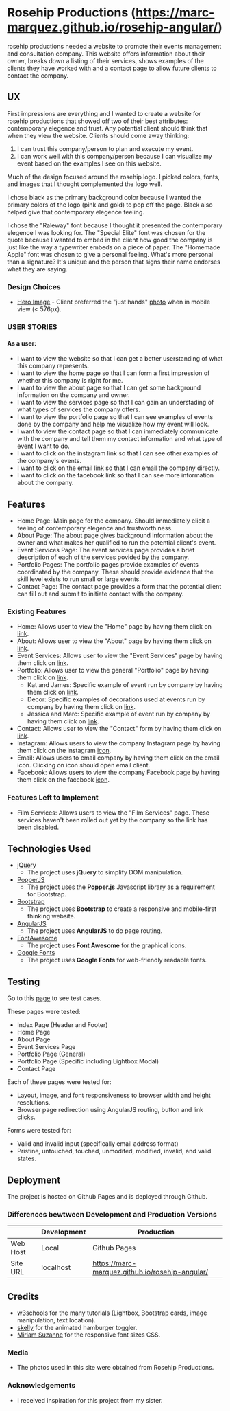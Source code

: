 # Rosehip Productions (https://marc-marquez.github.io/rosehip-angular/)

rosehip productions needed a website to promote their events management and consultation company. This website offers information about their owner, breaks down a listing of their services, shows examples of the clients they have worked with and a contact page to allow future clients to contact the company.
 
## UX
 
First impressions are everything and I wanted to create a website for rosehip productions that showed off two of their best attributes: contemporary elegence and trust. Any potential client should think that when they view the website. Clients should come away thinking:

1. I can trust this company/person to plan and execute my event.
2. I can work well with this company/person because I can visualize my event based on the examples I see on this website.

Much of the design focused around the rosehip logo. I picked colors, fonts, and images that I thought complemented the logo well. 

I chose black as the primary background color because I wanted the primary colors of the logo (pink and gold) to pop off the page. Black also helped give that contemporary elegence feeling.

I chose the "Raleway" font because I thought it presented the contemporary elegence I was looking for. The "Special Elite" font was chosen for the quote because I wanted to embed in the client how good the company is just like the way a typewriter embeds on a piece of paper. The "Homemade Apple" font was chosen to give a personal feeling. What's more personal than a signature? It's unique and the person that signs their name endorses what they are saying.

### Design Choices
- [Hero Image](https://marc-marquez.github.io/rosehip-angular/#/home) - Client preferred the "just hands" [photo](https://github.com/marc-marquez/rosehip-angular/blob/master/img/KJWedFL-201-1920-sm.jpg) when in mobile view (< 576px).

### USER STORIES

#### As a user:
- I want to view the website so that I can get a better userstanding of what this company represents.
- I want to view the home page so that I can form a first impression of whether this company is right for me.
- I want to view the about page so that I can get some background information on the company and owner.
- I want to view the services page so that I can gain an understading of what types of services the company offers.
- I want to view the portfolio page so that I can see examples of events done by the company and help me visualize how my event will look.
- I want to view the contact page so that I can immediately communicate with the company and tell them my contact information and what type of event I want to do.
- I want to click on the instagram link so that I can see other examples of the company's events.
- I want to click on the email link so that I can email the company directly.
- I want to click on the facebook link so that I can see more information about the company.

## Features

- Home Page: Main page for the company. Should immediately elicit a feeling of contemporary elegence and trustworthiness.
- About Page: The about page gives background information about the owner and what makes her qualified to run the potential client's event.
- Event Services Page: The event services page provides a brief description of each of the services povided by the company.
- Portfolio Pages: The portfolio pages provide examples of events coordinated by the company. These should provide evidence that the skill level exists to run small or large events.
- Contact Page: The contact page provides a form that the potential client can fill out and submit to initiate contact with the company.
 
### Existing Features
- Home: Allows user to view the "Home" page by having them click on [link](https://marc-marquez.github.io/rosehip-angular/#/home).
- About: Allows user to view the "About" page by having them click on [link](https://marc-marquez.github.io/rosehip-angular/#/about).
- Event Services: Allows user to view the "Event Services" page by having them click on [link](https://marc-marquez.github.io/rosehip-angular/#/events).
- Portfolio: Allows user to view the general "Portfolio" page by having them click on [link](https://marc-marquez.github.io/rosehip-angular/#/portfolio).
	- Kat and James: Specific example of event run by company by having them click on [link](https://marc-marquez.github.io/rosehip-angular/#/kat-james).
	- Decor: Specific examples of decorations used at events run by company by having them click on [link](https://marc-marquez.github.io/rosehip-angular/#/event-decor).
	- Jessica and Marc: Specific example of event run by company by having them click on [link](https://marc-marquez.github.io/rosehip-angular/#/jess-marc).
- Contact: Allows user to view the "Contact" form by having them click on [link](https://marc-marquez.github.io/rosehip-angular/#/contact).
- Instagram: Allows users to view the company Instagram page by having them click on the instagram [icon](https://www.instagram.com/rosehipproductions/).
- Email: Allows users to email company by having them click on the email icon. Clicking on icon should open email client.
- Facebook: Allows users to view the company Facebook page by having them click on the facebook [icon](https://www.facebook.com/RoseHipProductions).


### Features Left to Implement
- Film Services: Allows users to view the "Film Services" page. These services haven't been rolled out yet by the company so the link has been disabled.

## Technologies Used

- [jQuery](http://code.jquery.com/) 
	- The project uses **jQuery** to simplify DOM manipulation.
- [PopperJS](https://popper.js.org/)
	- The project uses the **Popper.js** Javascript library as a requirement for Bootstrap.
- [Bootstrap](https://getbootstrap.com/)
	- The project uses **Bootstrap** to create a responsive and mobile-first thinking website.
- [AngularJS](https://angular.io/)
	- The project uses **AngularJS** to do page routing.
- [FontAwesome](https://fontawesome.com/)
	- The project uses **Font Awesome** for the graphical icons.
- [Google Fonts](fonts.google.com)
	- The project uses **Google Fonts** for web-friendly readable fonts.    

## Testing

Go to this [page](https://docs.google.com/spreadsheets/d/18vqeqeFvVToHrCFkr4TTtSTixUJhG7vb8ipQ4wMm6U4/edit?usp=sharing) to see test cases.

These pages were tested:
- Index Page (Header and Footer)
- Home Page
- About Page
- Event Services Page
- Portfolio Page (General)
- Portfolio Page (Specific including Lightbox Modal)
- Contact Page

Each of these pages were tested for:
- Layout, image, and font responsiveness to browser width and height resolutions.
- Browser page redirection using AngularJS routing, button and link clicks.

Forms were tested for:
- Valid and invalid input (specifically email address format)
- Pristine, untouched, touched, unmodifed, modified, invalid, and valid states.

## Deployment

The project is hosted on Github Pages and is deployed through Github.

### Differences bewtween Development and Production Versions

|                                 | Development          | Production   |
| ------------                    | -----------          | ----------   |
| Web Host                        | Local                | Github Pages |
| Site URL                        | localhost            | https://marc-marquez.github.io/rosehip-angular/ |

## Credits

- [w3schools](https://www.w3schools.com/) for the many tutorials (Lightbox, Bootstrap cards, image manipulation, text location).
- [skelly](https://www.codeply.com/go/PkEufEnojF/bootstrap-4-navbar-animated-toggle-hamburger-close) for the animated hamburger toggler.
- [Miriam Suzanne](https://css-tricks.com/fun-viewport-units/) for the responsive font sizes CSS.

### Media

- The photos used in this site were obtained from Rosehip Productions.

### Acknowledgements

- I received inspiration for this project from my sister.
